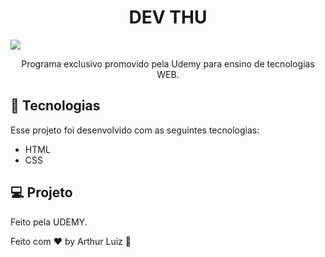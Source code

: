 <h1 align="center"> DEV THU </h1>

<img src="imagens/devthu.png">

<p align="center">
Programa exclusivo promovido pela Udemy para ensino de tecnologias WEB.

## 🚀 Tecnologias

Esse projeto foi desenvolvido com as seguintes tecnologias:

- HTML
- CSS
## 💻 Projeto

Feito pela UDEMY.


Feito com ♥ by Arthur Luiz :wave:
